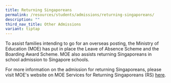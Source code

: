 ```yaml
---
title: Returning Singaporeans
permalink: /resources/students/admissions/returning-singaporeans/
description: ""
third_nav_title: Other Admissions
variant: tiptap
---
```

<p>To assist families intending to go for an overseas posting, the Ministry of Education (MOE) has put in place the Leave of Absence Scheme and the Boarding Award Scheme. MOE also assists returning Singaporeans in school admission to Singapore schools.</p><p>For more information on the admission for returning Singaporeans, please visit MOE's website on MOE Services for Returning Singaporeans (RS)&nbsp;<a href="https://www.moe.gov.sg/returning-singaporeans" rel="noopener noreferrer nofollow" target="_blank">here</a>.</p>